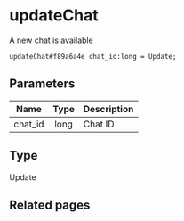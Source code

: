 # updateChat
A new chat is available

```
updateChat#f89a6a4e chat_id:long = Update;
```

## Parameters
| Name | Type | Description |
| ---- | :----: | ----------- |
| chat_id | long | Chat ID |


## Type
Update

## Related pages
